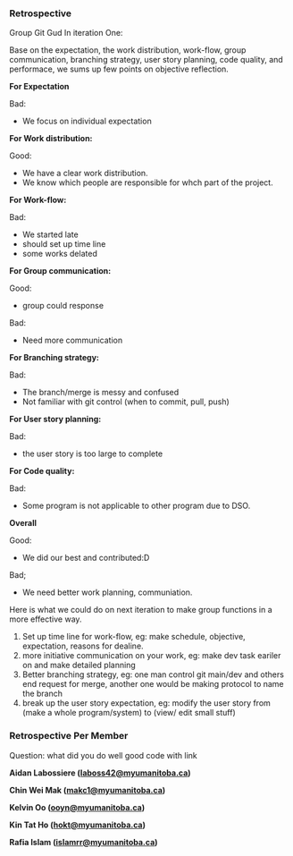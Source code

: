 ### **Retrospective**

Group Git Gud
In iteration One:

Base on the expectation, the work distribution, work-flow, group communication, branching strategy, user story planning, code quality, and performace, we sums up few points on objective reflection.


**For Expectation**

Bad:
 - We focus on individual expectation

**For Work distribution:**

Good:
 - We have a clear work distribution.
 - We know which people are responsible for whch part of the project.

**For Work-flow:**

Bad:
 - We started late 
 - should set up time line
 - some works delated

**For Group communication:**

Good:
 - group could response

Bad:
 - Need more communication

**For Branching strategy:**

Bad:
 - The branch/merge is messy and confused
 - Not familiar with git control (when to commit, pull, push)

**For User story planning:**

Bad:
 - the user story is too large to complete

**For Code quality:**

Bad:
 - Some program is not applicable to other program due to DSO.

**Overall**

Good:
 - We did our best and contributed:D
 
Bad;
 - We need better work planning, communiation.


Here is what we could do on next iteration to make group functions in a more effective way.

1. Set up time line for work-flow, eg: make schedule, objective, expectation, reasons for dealine.
2. more initiative communication on your work, eg: make dev task eariler on and make detailed planning
3. Better branching strategy, eg: one man control git main/dev and others end request for merge, another one would be making protocol to name the branch
4. break up the user story expectation, eg: modify the user story from (make a whole program/system) to (view/ edit small stuff)


### **Retrospective Per Member**
Question: what did you do well
          good code with link

**Aidan Labossiere (laboss42@myumanitoba.ca)**


**Chin Wei Mak (makc1@myumanitoba.ca)**


**Kelvin Oo (ooyn@myumanitoba.ca)**


**Kin Tat Ho (hokt@myumanitoba.ca)**


**Rafia Islam (islamrr@myumanitoba.ca)**